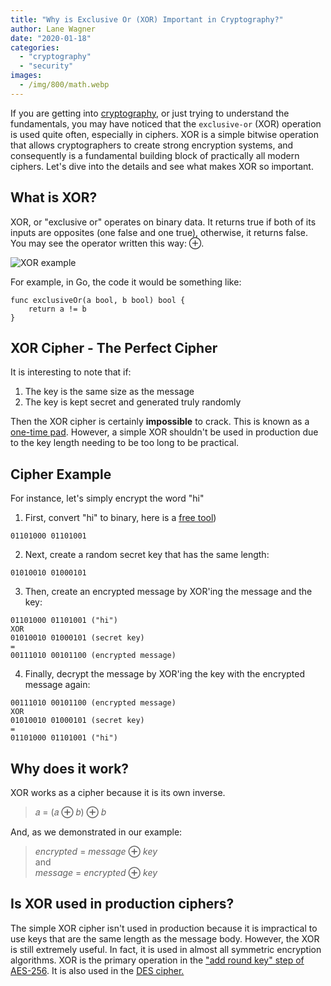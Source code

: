 ```yaml
---
title: "Why is Exclusive Or (XOR) Important in Cryptography?"
author: Lane Wagner
date: "2020-01-18"
categories: 
  - "cryptography"
  - "security"
images:
  - /img/800/math.webp
---
```


If you are getting into [cryptography](/cryptography/what-is-cryptography/), or just trying to understand the fundamentals, you may have noticed that the `exclusive-or` (XOR) operation is used quite often, especially in ciphers. XOR is a simple bitwise operation that allows cryptographers to create strong encryption systems, and consequently is a fundamental building block of practically all modern ciphers. Let's dive into the details and see what makes XOR so important.

## What is XOR?

XOR, or "exclusive or" operates on binary data. It returns true if both of its inputs are opposites (one false and one true), otherwise, it returns false. You may see the operator written this way: ⊕.

![XOR example](/img/800/Screenshot-from-2019-08-04-12-01-49.png)

For example, in Go, the code it would be something like:

```
func exclusiveOr(a bool, b bool) bool {
	return a != b
}
```

## XOR Cipher - The Perfect Cipher

It is interesting to note that if:

1. The key is the same size as the message
2. The key is kept secret and generated truly randomly

Then the XOR cipher is certainly **impossible** to crack. This is known as a [one-time pad](https://en.wikipedia.org/wiki/One-time_pad). However, a simple XOR shouldn't be used in production due to the key length needing to be too long to be practical.

## Cipher Example

For instance, let's simply encrypt the word "hi"

1. First, convert "hi" to binary, here is a [free tool](https://www.rapidtables.com/convert/number/ascii-to-binary.html))

`01101000 01101001`

2. Next, create a random secret key that has the same length:

`01010010 01000101`

3. Then, create an encrypted message by XOR'ing the message and the key:

```
01101000 01101001 ("hi")
XOR
01010010 01000101 (secret key)
=
00111010 00101100 (encrypted message)
```

4. Finally, decrypt the message by XOR'ing the key with the encrypted message again:

```
00111010 00101100 (encrypted message)
XOR
01010010 01000101 (secret key)
=
01101000 01101001 ("hi")
```

## Why does it work?

XOR works as a cipher because it is its own inverse.

> 𝑎 = (𝑎 **⊕** 𝑏) **⊕** 𝑏

And, as we demonstrated in our example:

> _encrypted_ = _message_ **⊕** _key_  
> and  
> _message_ = _encrypted_ **⊕** _key_

## Is XOR used in production ciphers?

The simple XOR cipher isn't used in production because it is impractical to use keys that are the same length as the message body. However, the XOR is still extremely useful. In fact, it is used in almost all symmetric encryption algorithms. XOR is the primary operation in the ["add round key" step of AES-256](/cryptography/aes-256-cipher/). It is also used in the [DES cipher.](http://page.math.tu-berlin.de/~kant/teaching/hess/krypto-ws2006/des.htm)
